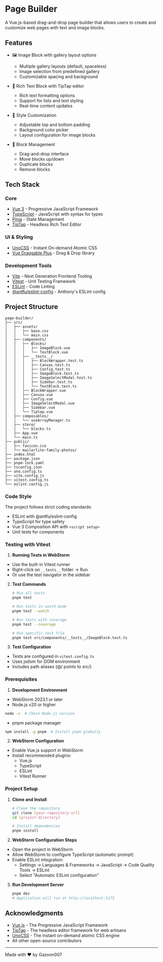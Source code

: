 # Page Builder

A Vue.js-based drag-and-drop page builder that allows users to create and customize web pages with text and image blocks.

## Features

- 🖼️ Image Block with gallery layout options
  - Multiple gallery layouts (default, spaceless)
  - Image selection from predefined gallery
  - Customizable spacing and background

- 📝 Rich Text Block with TipTap editor
  - Rich text formatting options
  - Support for lists and text styling
  - Real-time content updates

- 🎨 Style Customization
  - Adjustable top and bottom padding
  - Background color picker
  - Layout configuration for image blocks

- 🔄 Block Management
  - Drag-and-drop interface
  - Move blocks up/down
  - Duplicate blocks
  - Remove blocks

## Tech Stack

### Core
- [Vue 3](https://vuejs.org/) - Progressive JavaScript Framework
- [TypeScript](https://www.typescriptlang.org/) - JavaScript with syntax for types
- [Pinia](https://pinia.vuejs.org/) - State Management
- [TipTap](https://tiptap.dev/) - Headless Rich Text Editor

### UI & Styling
- [UnoCSS](https://github.com/unocss/unocss) - Instant On-demand Atomic CSS
- [Vue Draggable Plus](https://github.com/Alfred-Skyblue/vue-draggable-plus) - Drag & Drop library

### Development Tools
- [Vite](https://vitejs.dev/) - Next Generation Frontend Tooling
- [Vitest](https://vitest.dev/) - Unit Testing Framework
- [ESLint](https://eslint.org/) - Code Linting
- [@antfu/eslint-config](https://github.com/antfu/eslint-config) - Anthony's ESLint config

## Project Structure

```
page-builder/
├── src/
│   ├── assets/
│   │   ├── base.css
│   │   └── main.css
│   ├── components/
│   │   ├── Blocks/
│   │   │   ├── ImageBlock.vue
│   │   │   └── TextBlock.vue
│   │   ├── __tests__/
│   │   │   ├── BlockWrapper.test.ts
│   │   │   ├── Canvas.test.ts
│   │   │   ├── Config.test.ts
│   │   │   ├── ImageBlock.test.ts
│   │   │   ├── ImageSelectModal.test.ts
│   │   │   ├── Sidebar.test.ts
│   │   │   └── TextBlock.test.ts
│   │   ├── BlockWrapper.vue
│   │   ├── Canvas.vue
│   │   ├── Config.vue
│   │   ├── ImageSelectModal.vue
│   │   ├── Sidebar.vue
│   │   └── Tiptap.vue
│   ├── composables/
│   │   └── useArrayManager.ts
│   ├── store/
│   │   └── blocks.ts
│   ├── App.vue
│   └── main.ts
├── public/
│   ├── favicon.ico
│   └── mailerlite-family-photos/
├── index.html
├── package.json
├── pnpm-lock.yaml
├── tsconfig.json
├── uno.config.ts
├── vite.config.js
├── vitest.config.ts
└── eslint.config.js
```

### Code Style

The project follows strict coding standards:

- ESLint with @antfu/eslint-config
- TypeScript for type safety
- Vue 3 Composition API with `<script setup>`
- Unit tests for components

### Testing with Vitest

1. **Running Tests in WebStorm**
- Use the built-in Vitest runner
- Right-click on `__tests__` folder → Run
- Or use the test navigator in the sidebar

2. **Test Commands**
   ```bash
   # Run all tests
   pnpm test

   # Run tests in watch mode
   pnpm test --watch

   # Run tests with coverage
   pnpm test --coverage

   # Run specific test file
   pnpm test src/components/__tests__/ImageBlock.test.ts
   ```

3. **Test Configuration**
- Tests are configured in `vitest.config.ts`
- Uses jsdom for DOM environment
- Includes path aliases (@/ points to src/)

### Prerequisites

1. **Development Environment**
  - WebStorm 2023.1 or later
  - Node.js v20 or higher
   ```bash
   node -v  # Check Node.js version
   ```
  - pnpm package manager
   ```bash
   npm install -g pnpm  # Install pnpm globally
   ```

2. **WebStorm Configuration**
  - Enable Vue.js support in WebStorm
  - Install recommended plugins:
    - Vue.js
    - TypeScript
    - ESLint
    - Vitest Runner

### Project Setup

1. **Clone and Install**
   ```bash
   # Clone the repository
   git clone [your-repository-url]
   cd [project-directory]

   # Install dependencies
   pnpm install
   ```

2. **WebStorm Configuration Steps**
  - Open the project in WebStorm
  - Allow WebStorm to configure TypeScript (automatic prompt)
  - Enable ESLint integration:
    - Settings → Languages & Frameworks → JavaScript → Code Quality Tools → ESLint
    - Select "Automatic ESLint configuration"

3. **Run Development Server**
   ```bash
   pnpm dev
   # Application will run at http://localhost:5173
   ```

## Acknowledgments

- [Vue.js](https://vuejs.org/) - The Progressive JavaScript Framework
- [TipTap](https://tiptap.dev/) - The headless editor framework for web artisans
- [UnoCSS](https://github.com/unocss/unocss) - The instant on-demand atomic CSS engine
- All other open-source contributors

---

Made with ❤️ by Gazoon007
